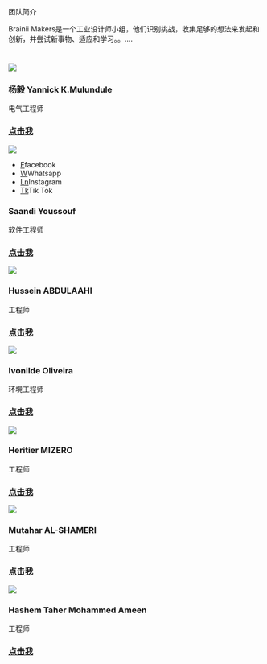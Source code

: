 <!-- Team navbar/members.md -->
  团队简介
  
  Brainii Makers是一个工业设计师小组，他们识别挑战，收集足够的想法来发起和创新，并尝试新事物、适应和学习。。....
<link rel="stylesheet" href="css/bootstrap-grid.min.css"/>
<div class="demo">
            <div class="row text-center">
                <h1 class="white"></h1>
            </div>
<div class="row">
                <div class="col-md-4 col-sm-6">
                    <div class="our-team">
                        <div class="pic">
                            <img src="images/about_img.jpg">
                        </div>
                        <div class="team-content">
                            <h3 class="title">杨毅 Yannick K.Mulundule</h3>
                            <span class="post">电气工程师</span>
                            <h3><a href="https://yannickkabasso.github.io/About-Yan/" class="title"> 点击我</a></h3>
                        </div>
                    </div>
                </div>

<div class="col-md-4 col-sm-6">
                    <div class="our-team">
                        <div class="pic">
                            <img src="images/yar1.jpg">
                            <ul class="social">
                                <li><a href="https://www.facebook.com/profile.php?id=100080783966190" class="fab fa-facebook">F</a>facebook</li>
                                <li><a href="https://wa.me/+33649340278" class="fab fa-google-plus">W</a>Whatsapp</li>
                                <li><a href="https://www.linkedin.cn/incareer/in/ACoAADn9aNMBRttJCbWJcgJJM9Xr-DKgxb67GYA" class="fab fa-instagram">Ln</a>Instagram</li>
                                <li><a href="https://v.douyin.com/M4Rt4pF/" class="fab fa-linkedin">Tk</a>Tik Tok</li>
                            </ul>
                        </div>
                        <div class="team-content">
                            <h3 class="title">Saandi Youssouf</h3>
                            <span class="post">软件工程师</span>
                            <h3><a href="https://youssouf749.github.io/Danida2225/" class="title"> 点击我</a></h3>
                        </div>
                    </div>
                </div>

<div class="col-md-4 col-sm-6">
                    <div class="our-team">
                        <div class="pic">
                            <img src="images/HU.jpg">
                        </div>
                        <div class="team-content">
                            <h3 class="title">Hussein ABDULAAHI</h3>
                            <span class="post">工程师</span>
                        <h3><a href="https://malaay123.github.io/Hussein-Abdalla/" class="title"> 点击我</a></h3>
                        </div>
                    </div>
                </div>
            </div>
            <div class="row">
                <div class="col-md-4 col-sm-6">
                    <div class="our-team">
                        <div class="pic">
                            <img src="images/ivonilde.jpg">
                        </div>
                        <div class="team-content">
                            <h3 class="title">Ivonilde Oliveira</h3>
                            <span class="post">环境工程师</span>
                            <h3><a href="https://ivonilde.github.io/About-me/" class="title"> 点击我</a></h3>
                        </div>
                    </div>
                </div>

<div class="col-md-4 col-sm-6">
                    <div class="our-team">
                        <div class="pic">
                            <img src="images/mizero.jpg">
                        </div>
                        <div class="team-content">
                            <h3 class="title">Heritier MIZERO</h3>
                            <span class="post">工程师</span>
                            <h3><a href="https://hmizero.github.io/My-Webpage/" class="title"> 点击我</a></h3>
                        </div>
                    </div>
                </div>

<div class="col-md-4 col-sm-6">
                    <div class="our-team">
                        <div class="pic">
                            <img src="images/MU.jpg">
                        </div>
                        <div class="team-content">
                            <h3 class="title">Mutahar AL-SHAMERI</h3>
                            <span class="post">工程师</span>
                            <h3><a href="https://mutahar22251412.github.io/About-me/" class="title"> 点击我</a></h3>
                        </div>
                    </div>
                </div>
            </div>
</div>
<div class="row">
                <div class="col-md-4 col-sm-6">
                    <div class="our-team">
                        <div class="pic">
                            <img src="images/hashem.jpg">
                        </div>
                        <div class="team-content">
                            <h3 class="title">Hashem Taher Mohammed Ameen</h3>
                            <span class="post">工程师</span>
                            <h3><a href="https://22251400.github.io/my-repo/" class="title">点击我</a></h3>
                        </div>
                    </div>
                </div>